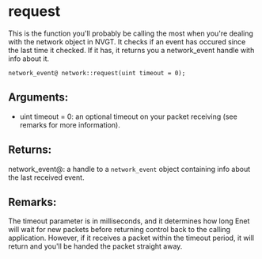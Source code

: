# request
This is the function you'll probably be calling the most when you're dealing with the network object in NVGT. It checks if an event has occured since the last time it checked. If it has, it returns you a network_event handle with info about it.

`network_event@ network::request(uint timeout = 0);`

## Arguments:
* uint timeout = 0: an optional timeout on your packet receiving (see remarks for more information).

## Returns:
network_event@: a handle to a `network_event` object containing info about the last received event.

## Remarks:
The timeout parameter is in milliseconds, and it determines how long Enet will wait for new packets before returning control back to the calling application. However, if it receives a packet within the timeout period, it will return and you'll be handed the packet straight away.
